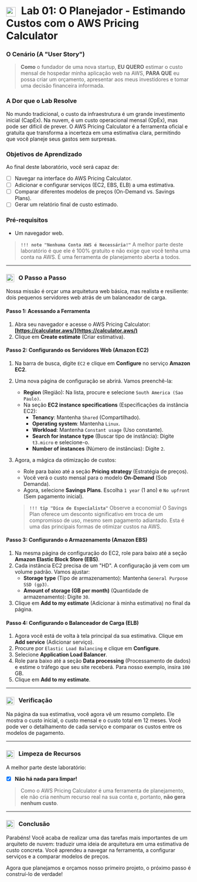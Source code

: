 # <img src="https://api.iconify.design/mdi/calculator-variant-outline.svg?color=currentColor" width="26" style="vertical-align:middle; margin-right:8px;" /> Lab 01: O Planejador - Estimando Custos com o AWS Pricing Calculator

### O Cenário (A "User Story")

> **Como** o fundador de uma nova startup, **EU QUERO** estimar o custo mensal de hospedar minha aplicação web na AWS, **PARA QUE** eu possa criar um orçamento, apresentar aos meus investidores e tomar uma decisão financeira informada.

### A Dor que o Lab Resolve

No mundo tradicional, o custo da infraestrutura é um grande investimento inicial (CapEx). Na nuvem, é um custo operacional mensal (OpEx), mas pode ser difícil de prever. O AWS Pricing Calculator é a ferramenta oficial e gratuita que transforma a incerteza em uma estimativa clara, permitindo que você planeje seus gastos sem surpresas.

### Objetivos de Aprendizado
Ao final deste laboratório, você será capaz de:
* [ ] Navegar na interface do AWS Pricing Calculator.
* [ ] Adicionar e configurar serviços (EC2, EBS, ELB) a uma estimativa.
* [ ] Comparar diferentes modelos de preços (On-Demand vs. Savings Plans).
* [ ] Gerar um relatório final de custo estimado.

### Pré-requisitos
* Um navegador web.
> **`!!! note "Nenhuma Conta AWS é Necessária!"`**
> A melhor parte deste laboratório é que ele é 100% gratuito e não exige que você tenha uma conta na AWS. É uma ferramenta de planejamento aberta a todos.

---

### <img src="https://api.iconify.design/mdi/rocket-launch-outline.svg?color=currentColor" width="22" style="vertical-align:middle; margin-right:8px;" /> O Passo a Passo

Nossa missão é orçar uma arquitetura web básica, mas realista e resiliente: dois pequenos servidores web atrás de um balanceador de carga.

#### Passo 1: Acessando a Ferramenta
1.  Abra seu navegador e acesse o AWS Pricing Calculator: **[https://calculator.aws/](https://calculator.aws/)**
2.  Clique em **Create estimate** (Criar estimativa).

#### Passo 2: Configurando os Servidores Web (Amazon EC2)
1.  Na barra de busca, digite `EC2` e clique em **Configure** no serviço **Amazon EC2**.
2.  Uma nova página de configuração se abrirá. Vamos preenchê-la:
    * **Region** (Região): Na lista, procure e selecione `South America (Sao Paulo)`.
    * Na seção **EC2 instance specifications** (Especificações da instância EC2):
        * **Tenancy**: Mantenha `Shared` (Compartilhado).
        * **Operating system**: Mantenha `Linux`.
        * **Workload**: Mantenha `Constant usage` (Uso constante).
        * **Search for instance type** (Buscar tipo de instância): Digite `t3.micro` e selecione-o.
        * **Number of instances** (Número de instâncias): Digite `2`.

3.  Agora, a mágica da otimização de custos:
    * Role para baixo até a seção **Pricing strategy** (Estratégia de preços).
    * Você verá o custo mensal para o modelo **On-Demand** (Sob Demanda).
    * Agora, selecione **Savings Plans**. Escolha `1 year` (1 ano) e `No upfront` (Sem pagamento inicial).
    > **`!!! tip "Dica de Especialista"`**
    > Observe a economia! O Savings Plan oferece um desconto significativo em troca de um compromisso de uso, mesmo sem pagamento adiantado. Esta é uma das principais formas de otimizar custos na AWS.

#### Passo 3: Configurando o Armazenamento (Amazon EBS)
1.  Na mesma página de configuração do EC2, role para baixo até a seção **Amazon Elastic Block Store (EBS)**.
2.  Cada instância EC2 precisa de um "HD". A configuração já vem com um volume padrão. Vamos ajustar:
    * **Storage type** (Tipo de armazenamento): Mantenha `General Purpose SSD (gp3)`.
    * **Amount of storage (GB per month)** (Quantidade de armazenamento): Digite `30`.
3.  Clique em **Add to my estimate** (Adicionar à minha estimativa) no final da página.

#### Passo 4: Configurando o Balanceador de Carga (ELB)
1.  Agora você está de volta à tela principal da sua estimativa. Clique em **Add service** (Adicionar serviço).
2.  Procure por `Elastic Load Balancing` e clique em **Configure**.
3.  Selecione **Application Load Balancer**.
4.  Role para baixo até a seção **Data processing** (Processamento de dados) e estime o tráfego que seu site receberá. Para nosso exemplo, insira `100` GB.
5.  Clique em **Add to my estimate**.

---

### <img src="https://api.iconify.design/mdi/check-all.svg?color=currentColor" width="22" style="vertical-align:middle; margin-right:8px;" /> Verificação

Na página da sua estimativa, você agora vê um resumo completo. Ele mostra o custo inicial, o custo mensal e o custo total em 12 meses. Você pode ver o detalhamento de cada serviço e comparar os custos entre os modelos de pagamento.

---

### <img src="https://api.iconify.design/mdi/delete-sweep-outline.svg?color=currentColor" width="22" style="vertical-align:middle; margin-right:8px;" /> Limpeza de Recursos

A melhor parte deste laboratório:
* [x] **Não há nada para limpar!**
> Como o AWS Pricing Calculator é uma ferramenta de planejamento, ele não cria nenhum recurso real na sua conta e, portanto, **não gera nenhum custo**.

---

### <img src="https://api.iconify.design/mdi/comment-quote-outline.svg?color=currentColor" width="22" style="vertical-align:middle; margin-right:8px;" /> Conclusão

Parabéns! Você acaba de realizar uma das tarefas mais importantes de um arquiteto de nuvem: traduzir uma ideia de arquitetura em uma estimativa de custo concreta. Você aprendeu a navegar na ferramenta, a configurar serviços e a comparar modelos de preços.

Agora que planejamos e orçamos nosso primeiro projeto, o próximo passo é construí-lo de verdade!